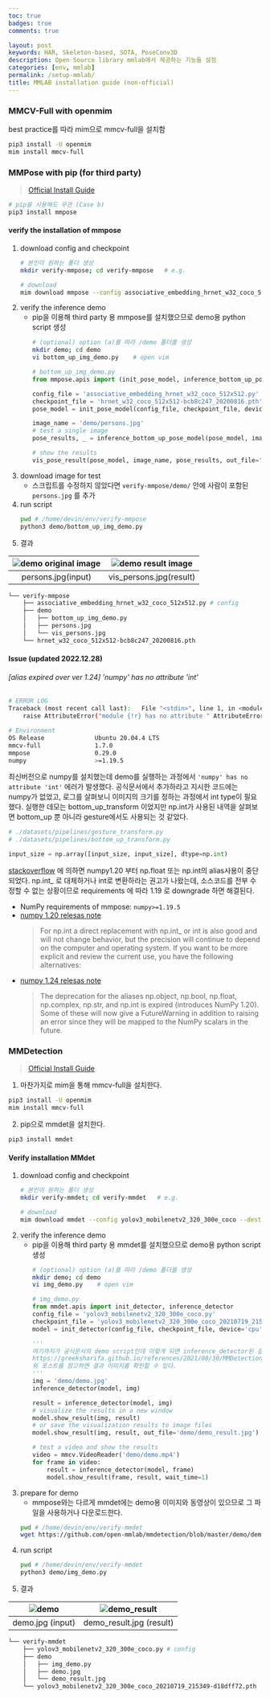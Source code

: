 ```yaml
---
toc: true
badges: true
comments: true

layout: post
keywords: HAR, Skeleton-based, SOTA, PoseConv3D
description: Open Source library mmlab에서 제공하는 기능들 설정
categories: [env, mmlab]
permalink: /setup-mmlab/
title: MMLAB installation guide (non-official)
---
```


### MMCV-Full with openmim

best practice를 따라 mim으로 mmcv-full을 설치함

```bash
pip3 install -U openmim
mim install mmcv-full
```

### MMPose with pip (for third party)

> [Official Install Guide](https://mmpose.readthedocs.io/en/latest/install.html)

```bash
# pip을 사용해도 무관 (Case b)
pip3 install mmpose
```
#### verify the installation of mmpose 
1. download config and checkpoint
    ```bash
    # 본인이 원하는 폴더 생성
    mkdir verify-mmpose; cd verify-mmpose   # e.g.

    # download
    mim download mmpose --config associative_embedding_hrnet_w32_coco_512x512  --dest .
    ```
2. verify the inference demo
    - pip을 이용해 third party 용 mmpose를 설치했으므로 demo용 python script 생성
        ```bash
        # (optional) option (a)를 따라 /demo 폴더를 생성
        mkdir demo; cd demo
        vi bottom_up_img_demo.py    # open vim
        ```
        ```py
        # bottom_up_img_demo.py
        from mmpose.apis import (init_pose_model, inference_bottom_up_pose_model, vis_pose_result)

        config_file = 'associative_embedding_hrnet_w32_coco_512x512.py'
        checkpoint_file = 'hrnet_w32_coco_512x512-bcb8c247_20200816.pth'
        pose_model = init_pose_model(config_file, checkpoint_file, device='cpu')  # or device='cuda:0'

        image_name = 'demo/persons.jpg'
        # test a single image
        pose_results, _ = inference_bottom_up_pose_model(pose_model, image_name)

        # show the results
        vis_pose_result(pose_model, image_name, pose_results, out_file='demo/vis_persons.jpg')
        ```
3. download image for test
    - 스크립트를 수정하지 않았다면 `verify-mmpose/demo/` 안에 사람이 포함된 `persons.jpg` 를 추가
4. run script
    ```bash
    pwd # /home/devin/env/verify-mmpose
    python3 demo/bottom_up_img_demo.py
    ```
5. 결과

|![demo original image](https://user-images.githubusercontent.com/60145951/209774260-15c23c02-9625-41d8-8e86-34fc6ac6c7f2.jpg)|![demo result image](https://user-images.githubusercontent.com/60145951/209774252-173dbaf3-3b57-4449-a07b-9208d80447bb.jpg)|
|:-:|:-:|
|persons.jpg(input)|vis_persons.jpg(result)|

```bash
└── verify-mmpose
    ├── associative_embedding_hrnet_w32_coco_512x512.py # config
    ├── demo
    │   ├── bottom_up_img_demo.py
    │   ├── persons.jpg
    │   └── vis_persons.jpg
    └── hrnet_w32_coco_512x512-bcb8c247_20200816.pth
```

#### Issue (updated 2022.12.28)

###### [alias expired over ver 1.24] 'numpy' has no attribute 'int'

```bash
# ERROR LOG
Traceback (most recent call last):   File "<stdin>", line 1, in <module>   File "/home/ubuntu/.local/lib/python3.8/site-packages/numpy/__init__.py", line 284, in __getattr__
    raise AttributeError("module {!r} has no attribute " AttributeError: module 'numpy' has no attribute 'int'

# Environment
OS Release              Ubuntu 20.04.4 LTS
mmcv-full               1.7.0
mmpose                  0.29.0
numpy                   >=1.19.5
```

최신버전으로 numpy를 설치했는데 demo를 실행하는 과정에서 `'numpy' has no attribute 'int'` 에러가 발생했다. 공식문서에서 추가하라고 지시한 코드에는 numpy가 없었고, 로그를 살펴보니 이미지의 크기를 정하는 과정에서 int type이 필요했다. 실행한 데모는 bottom_up_transform 이었지만 np.int가 사용된 내역을 살펴보면 bottom_up 뿐 아니라 gesture에서도 사용되는 것 같았다.

```py
# ./datasets/pipelines/gesture_transform.py
# ./datasets/pipelines/bottom_up_transform.py

input_size = np.array([input_size, input_size], dtype=np.int)
```

[stackoverflow](https://stackoverflow.com/questions/74844262/how-to-solve-error-numpy-has-no-attribute-float-in-python) 에 의하면 numpy1.20 부터 np.float 또는 np.int의 alias사용이 중단 되었다. np.int_ 로 대체하거나 int로 변환하라는 권고가 나왔는데, 소스코드를 전부 수정할 수 없는 상황이므로 requirements 에 따라 1.19 로 downgrade 하면 해결된다. 
- NumPy requirements of mmpose: `numpy>=1.19.5`
- [numpy 1.20 relesas note](https://numpy.org/doc/stable/release/1.20.0-notes.html#deprecations)
    > For np.int a direct replacement with np.int_ or int is also good and will not change behavior, but the precision will continue to depend on the computer and operating system. If you want to be more explicit and review the current use, you have the following alternatives:
- [numpy 1.24 relesas note](https://numpy.org/doc/stable/release/1.24.0-notes.html#expired-deprecations) 
    > The deprecation for the aliases np.object, np.bool, np.float, np.complex, np.str, and np.int is expired (introduces NumPy 1.20). Some of these will now give a FutureWarning in addition to raising an error since they will be mapped to the NumPy scalars in the future.

### MMDetection

> [Official Install Guide](https://github.com/open-mmlab/mmdetection/blob/master/docs/en/get_started.md/#Installation)

1. 마찬가지로 mim을 통해 mmcv-full을 설치한다.
```bash
pip3 install -U openmim
mim install mmcv-full
```

2. pip으로 mmdet을 설치한다.
```bash
pip3 install mmdet
```

#### Verify installation MMdet

1. download config and checkpoint
    ```bash
    # 본인이 원하는 폴더 생성
    mkdir verify-mmdet; cd verify-mmdet   # e.g.

    # download
    mim download mmdet --config yolov3_mobilenetv2_320_300e_coco --dest .
    ```
2. verify the inference demo
    - pip을 이용해 third party 용 mmdet를 설치했으므로 demo용 python script 생성
        ```bash
        # (optional) option (a)를 따라 /demo 폴더를 생성
        mkdir demo; cd demo
        vi img_demo.py    # open vim
        ```
        ```py
        # img_demo.py
        from mmdet.apis import init_detector, inference_detector
        config_file = 'yolov3_mobilenetv2_320_300e_coco.py'
        checkpoint_file = 'yolov3_mobilenetv2_320_300e_coco_20210719_215349-d18dff72.pth'
        model = init_detector(config_file, checkpoint_file, device='cpu')  # or device='cuda:0'

        '''
        여기까지가 공식문서의 demo script인데 이렇게 되면 inference_detector된 결과가 CLI환경에 출력되지 않는다.
        https://greeksharifa.github.io/references/2021/08/30/MMDetection/#high-level-apis-for-inference
        위 포스트를 참고하면 결과 이미지를 확인할 수 있다.
        '''
        img = 'demo/demo.jpg'
        inference_detector(model, img)

        result = inference_detector(model, img)
        # visualize the results in a new window
        model.show_result(img, result)
        # or save the visualization results to image files
        model.show_result(img, result, out_file='demo/demo_result.jpg')

        # test a video and show the results
        video = mmcv.VideoReader('demo/demo.mp4')
        for frame in video:
            result = inference_detector(model, frame)
            model.show_result(frame, result, wait_time=1)
        ```
3. prepare for demo
    - mmpose와는 다르게 mmdet에는 demo용 이미지와 동영상이 있으므로 그 파일을 사용하거나 다운로드한다.
    ```bash
    pwd # /home/devin/env/verify-mmdet
    wget https://github.com/open-mmlab/mmdetection/blob/master/demo/demo.jpg ./demo/demo.jpg
    ```
4. run script
    ```bash
    pwd # /home/devin/env/verify-mmdet
    python3 demo/img_demo.py
    ```
5. 결과

|![demo](https://user-images.githubusercontent.com/60145951/209777684-b90f1fe5-58f8-4bae-89a5-de1f796d5215.jpg) | ![demo_result](https://user-images.githubusercontent.com/60145951/209777703-9e673568-dbad-464a-90c7-39ea4a5e7462.jpg) |
| :-: | :-: |
| demo.jpg (input) | demo_result.jpg (result) |


```bash
└── verify-mmdet
    ├── yolov3_mobilenetv2_320_300e_coco.py # config
    ├── demo
    │   ├── img_demo.py
    │   ├── demo.jpg
    │   └── demo_result.jpg
    └── yolov3_mobilenetv2_320_300e_coco_20210719_215349-d18dff72.pth
```

